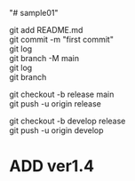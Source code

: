 "# sample01" 

  git add README.md  
  git commit -m "first commit"  
  git log  
  git branch -M main  
  git log  
  git branch  
  
  git checkout -b release main  
  git push -u origin release  
  
  git checkout -b develop release  
  git push -u origin develop  

# ADD ver1.4
